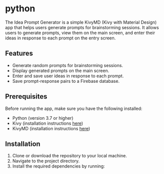 # python
The Idea Prompt Generator is a simple KivyMD (Kivy with Material Design) app that helps users generate prompts for brainstorming sessions. It allows users to generate prompts, view them on the main screen, and enter their ideas in response to each prompt on the entry screen.

## Features

- Generate random prompts for brainstorming sessions.
- Display generated prompts on the main screen.
- Enter and save user ideas in response to each prompt.
- Save prompt-response pairs to a Firebase database.

## Prerequisites

Before running the app, make sure you have the following installed:

- Python (version 3.7 or higher)
- Kivy (installation instructions [here](https://kivy.org/doc/stable/installation/installation.html))
- KivyMD (installation instructions [here](https://github.com/kivymd/KivyMD#installation))

## Installation

1. Clone or download the repository to your local machine.
2. Navigate to the project directory.
3. Install the required dependencies by running:
